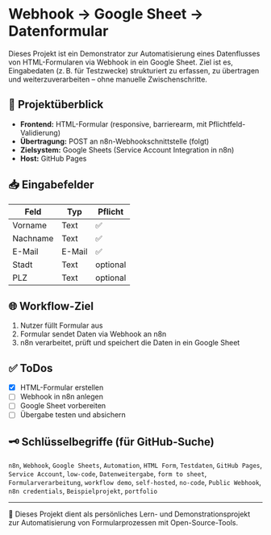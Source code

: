 # Webhook → Google Sheet → Datenformular

Dieses Projekt ist ein Demonstrator zur Automatisierung eines Datenflusses von HTML-Formularen via Webhook in ein Google Sheet. Ziel ist es, Eingabedaten (z. B. für Testzwecke) strukturiert zu erfassen, zu übertragen und weiterzuverarbeiten – ohne manuelle Zwischenschritte.

## 🔧 Projektüberblick

- **Frontend:** HTML-Formular (responsive, barrierearm, mit Pflichtfeld-Validierung)
- **Übertragung:** POST an n8n-Webhookschnittstelle (folgt)
- **Zielsystem:** Google Sheets (Service Account Integration in n8n)
- **Host:** GitHub Pages

## 📥 Eingabefelder

| Feld         | Typ     | Pflicht |
|--------------|---------|---------|
| Vorname      | Text    | ✅      |
| Nachname     | Text    | ✅      |
| E-Mail       | E-Mail  | ✅      |
| Stadt        | Text    | optional |
| PLZ          | Text    | optional |

## 🌐 Workflow-Ziel

1. Nutzer füllt Formular aus
2. Formular sendet Daten via Webhook an n8n
3. n8n verarbeitet, prüft und speichert die Daten in ein Google Sheet

## ✅ ToDos

- [x] HTML-Formular erstellen
- [ ] Webhook in n8n anlegen
- [ ] Google Sheet vorbereiten
- [ ] Übergabe testen und absichern

## 🗝️ Schlüsselbegriffe (für GitHub-Suche)

`n8n`, `Webhook`, `Google Sheets`, `Automation`, `HTML Form`, `Testdaten`, `GitHub Pages`, `Service Account`, `low-code`, `Datenweitergabe`, `form to sheet`, `Formularverarbeitung`, `workflow demo`, `self-hosted`, `no-code`, `Public Webhook`, `n8n credentials`, `Beispielprojekt`, `portfolio`

---

📎 Dieses Projekt dient als persönliches Lern- und Demonstrationsprojekt zur Automatisierung von Formularprozessen mit Open-Source-Tools.
